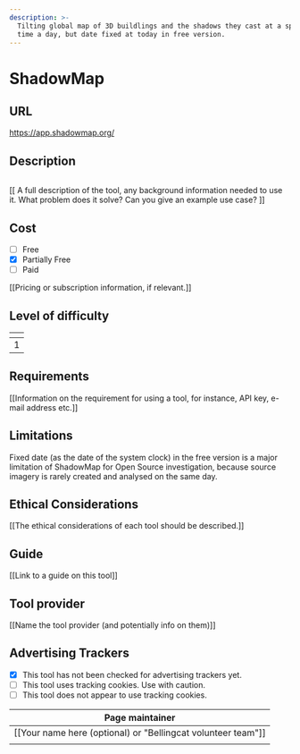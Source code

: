 ```yaml
---
description: >-
  Tilting global map of 3D buildlings and the shadows they cast at a specific
  time a day, but date fixed at today in free version.
---
```


# ShadowMap

## URL

https://app.shadowmap.org/

## Description

<figure><img src=".gitbook/assets/oPTIMISEDShadowMap Gif.gif" alt=""><figcaption></figcaption></figure>

\[\[ A full description of the tool, any background information needed to use it. What problem does it solve? Can you give an example use case? ]]

## Cost

* [ ] Free
* [x] Partially Free
* [ ] Paid

\[\[Pricing or subscription information, if relevant.]]

## Level of difficulty

<table><thead><tr><th data-type="rating" data-max="5"></th></tr></thead><tbody><tr><td>1</td></tr></tbody></table>

## Requirements

\[\[Information on the requirement for using a tool, for instance, API key, e-mail address etc.]]

## Limitations

Fixed date (as the date of the system clock) in the free version is a major limitation of ShadowMap for Open Source investigation, because source imagery is rarely created and analysed on the same day.

## Ethical Considerations

\[\[The ethical considerations of each tool should be described.]]

## Guide

\[\[Link to a guide on this tool]]

## Tool provider

\[\[Name the tool provider (and potentially info on them)]]

## Advertising Trackers

* [x] This tool has not been checked for advertising trackers yet.
* [ ] This tool uses tracking cookies. Use with caution.
* [ ] This tool does not appear to use tracking cookies.

| Page maintainer                                                |
| -------------------------------------------------------------- |
| \[\[Your name here (optional) or "Bellingcat volunteer team"]] |
|                                                                |
